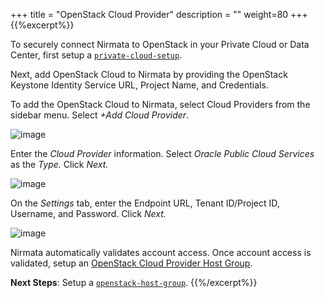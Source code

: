 +++
title = "OpenStack Cloud Provider"
description = ""
weight=80
+++
{{%excerpt%}}

To securely connect Nirmata to OpenStack in your Private Cloud or Data
Center, first setup a [`private-cloud-setup`](/cloudproviders/#private-cloud-setup).

Next, add OpenStack Cloud to Nirmata by providing the OpenStack Keystone Identity Service URL, Project Name, and Credentials.

To add the OpenStack Cloud to Nirmata, select Cloud Providers from the sidebar menu. Select *+Add Cloud Provider*.

![image](/images/gcecloud-3.png)

Enter the *Cloud Provider* information. Select *Oracle Public Cloud Services* as the *Type.* Click *Next.*

![image](/images/openstack-1.png)

On the *Settings* tab, enter the Endpoint URL, Tenant ID/Project ID, Username, and Password. Click *Next.*

![image](/images/openstack-2.png)

Nirmata automatically validates account access.
Once account access is validated, setup an [OpenStack Cloud Provider Host Group](https://docs.nirmata.io/hostgroups/openstack_host_groups/).


**Next Steps**: Setup a [`openstack-host-group`](/hostgroups/#openstack-host-group).
{{%/excerpt%}}

